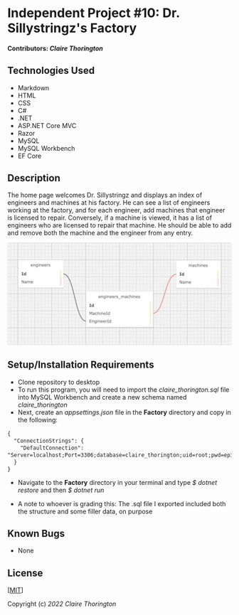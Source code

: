 # Independent Project #10: Dr. Sillystringz's Factory
<!-- ![a picture of the factory's header](Factory/wwwroot/img/header1.jpg) -->

#### Contributors: _**Claire Thorington**_

## Technologies Used

* Markdown
* HTML
* CSS
* C#
* .NET
* ASP.NET Core MVC
* Razor
* MySQL
* MySQL Workbench
* EF Core

## Description

The home page welcomes Dr. Sillystringz and displays an index of engineers and machines at his factory. He can see a list of engineers working at the factory, and for each engineer, add machines that engineer is licensed to repair. Conversely, if a machine is viewed, it has a list of engineers who are licensed to repair that machine. He should be able to add and remove both the machine and the engineer from any entry.

![a picture of the program's schema](Factory/wwwroot/img/schema1.png)

## Setup/Installation Requirements

* Clone repository to desktop
* To run this program, you will need to import the _claire_thorington.sql_ file into MySQL Workbench and create a new schema named _claire_thorington_
* Next, create an _appsettings.json_ file in the __Factory__ directory and copy in the following:

```
{
  "ConnectionStrings": {
    "DefaultConnection": "Server=localhost;Port=3306;database=claire_thorington;uid=root;pwd=epicodus;"
  }
}
```

* Navigate to the __Factory__ directory in your terminal and type _$ dotnet restore_ and then _$ dotnet run_ 

* A note to whoever is grading this: The .sql file I exported included both the structure and some filler data, on purpose


## Known Bugs

* None


## License

[<a href=LICENSE>MIT</a>]

Copyright (c) _2022_ _Claire Thorington_

